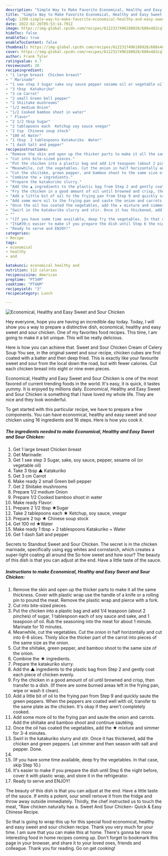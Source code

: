 ```yaml
---
description: "Simple Way to Make Favorite Economical, Healthy and Easy Sweet and Sour Chicken"
title: "Simple Way to Make Favorite Economical, Healthy and Easy Sweet and Sour Chicken"
slug: 1398-simple-way-to-make-favorite-economical-healthy-and-easy-sweet-and-sour-chicken
date: 2022-02-26T05:53:14.791Z
image: https://img-global.cpcdn.com/recipes/6122317496188928/680x482cq70/economical-healthy-and-easy-sweet-and-sour-chicken-recipe-main-photo.jpg
hideToc: false
enableToc: true
enableTocContent: false
thumbnail: https://img-global.cpcdn.com/recipes/6122317496188928/680x482cq70/economical-healthy-and-easy-sweet-and-sour-chicken-recipe-main-photo.jpg
cover: https://img-global.cpcdn.com/recipes/6122317496188928/680x482cq70/economical-healthy-and-easy-sweet-and-sour-chicken-recipe-main-photo.jpg
author: Frank Tyler
ratingvalue: 4.7
reviewcount: 20
recipeingredient:
- "1 large breast  Chicken breast"
- " Marinade"
- "1 see step 3 Sugar sake soy sauce pepper sesame oil or vegetable oil"
- "3 tbsp  Katakuriko"
- "3 cm Carrot"
- "2 small Green bell pepper"
- "2 Shiitake mushrooms"
- "1/2 medium Onion"
- "1/2 Cooked bamboo shoot in water"
- " Flavor"
- "2 1/2 tbsp Sugar"
- "2 tablepoons each  Ketchup soy sauce vnegar"
- "2 tsp  Chinese soup stock"
- "100 ml Water"
- "1 tbsp  2 tablespoons Katakuriko  Water"
- "1 dash Salt and pepper"
recipeinstructions:
- "Remove the skin and open up the thicker parts to make it all the same thickness. Cover with plastic wrap use the handle of a knife or a rolling pin to pound the meat. Remove the plastic wrap and pierce with a fork."
- "Cut into bite-sized pieces."
- "Put the chicken into a plastic bag and add 1/4 teaspoon (about 2 pinches) of sugar, 1 tablespoon each of soy sauce and sake, and 1 teaspoon of oil. Rub the seasoning into the meat for about 1 minute. Marinate for 10 minutes."
- "Meanwhile, cut the vegetables. Cut the onion in half horizontally and cut into 6-8 slices. Thinly slice the thicker part of the carrot into pieces of the same size as the onion."
- "Cut the shiitake, green pepper, and bamboo shoot to the same size of the onion."
- "Combine the ★ ingredients."
- "Prepare the katakuriko slurry."
- "Add the ▲ ingredients to the plastic bag from Step 2 and gently coat each piece of chicken evenly."
- "Fry the chicken in a good amount of oil until browned and crisp, then transfer to a dish. (If there are some burned areas left in the frying pan, wipe or wash it clean)."
- "Add a little bit of oil to the frying pan from Step 9 and quickly saute the green peppers. When the peppers are coated well with oil, transfer to the same plate as the chicken. It&#39;s okay if they aren&#39;t completely cooked."
- "Add some more oil to the frying pan and saute the onion and carrots. Add the shiitake and bamboo shoot and continue sautéing."
- "Once the oil has coated the vegetables, add the ★ mixture and simmer for 3-4 minutes."
- "Swirl in the katakuriko slurry and stir. Once it has thickened, add the chicken and green peppers. Let simmer and then season with salt and pepper. Done."
- ""
- "(If you have some time available, deep fry the vegetables. In that case, skip Step 10.)"
- "It&#39;s easier to make if you prepare the dish until Step 6 the night before, cover it with plastic wrap, and store it in the refrigerator."
- "Ready to serve and ENJOY!"
categories:
- Recipe
tags:
- economical
- healthy
- and

katakunci: economical healthy and 
nutrition: 112 calories
recipecuisine: American
preptime: "PT34M"
cooktime: "PT46M"
recipeyield: "3"
recipecategory: Lunch

---
```



![Economical, Healthy and Easy Sweet and Sour Chicken](https://img-global.cpcdn.com/recipes/6122317496188928/680x482cq70/economical-healthy-and-easy-sweet-and-sour-chicken-recipe-main-photo.jpg)

Hey everyone, hope you are having an incredible day today. Today, I will show you a way to prepare a distinctive dish, economical, healthy and easy sweet and sour chicken. One of my favorites food recipes. This time, I am going to make it a bit unique. This will be really delicious.

Here is how you can achieve that. Sweet and Sour Chicken Cream of Celery Soup You see, in the original sweet and sour recipe, chicken cubes are first coated with a batter and then deep fried. This is exactly like your favourite sweet and sour from the local down the road, but with fewer calories. Cut each chicken breast into eight or nine even pieces.

Economical, Healthy and Easy Sweet and Sour Chicken is one of the most favored of current trending foods in the world. It's easy, it is quick, it tastes yummy. It is enjoyed by millions daily. Economical, Healthy and Easy Sweet and Sour Chicken is something that I have loved my whole life. They are nice and they look wonderful.


To get started with this particular recipe, we have to prepare a few components. You can have economical, healthy and easy sweet and sour chicken using 16 ingredients and 16 steps. Here is how you cook it.

<!--inarticleads1-->

##### The ingredients needed to make Economical, Healthy and Easy Sweet and Sour Chicken:

1. Get 1 large breast  Chicken breast
1. Get  Marinade:
1. Get 1 see step 3 Sugar, sake, soy sauce, pepper, sesame oil (or vegetable oil)
1. Take 3 tbsp ▲ Katakuriko
1. Get 3 cm Carrot
1. Make ready 2 small Green bell pepper
1. Get 2 Shiitake mushrooms
1. Prepare 1/2 medium Onion
1. Prepare 1/2 Cooked bamboo shoot in water
1. Make ready  Flavor:
1. Prepare 2 1/2 tbsp ★Sugar
1. Take 2 tablepoons each ★ Ketchup, soy sauce, vnegar
1. Prepare 2 tsp ★ Chinese soup stock
1. Get 100 ml ★Water
1. Make ready 1 tbsp + 2 tablespoons Katakuriko + Water
1. Get 1 dash Salt and pepper


Secrets to Standout Sweet and Sour Chicken. The secret is in the chicken marinade, specifically using egg whites and cornstarch, which creates a super-light coating all around the So how sweet and how sour? The beauty of this dish is that you can adjust at the end. Have a little taste of the sauce. 

<!--inarticleads2-->

##### Instructions to make Economical, Healthy and Easy Sweet and Sour Chicken:

1. Remove the skin and open up the thicker parts to make it all the same thickness. Cover with plastic wrap use the handle of a knife or a rolling pin to pound the meat. Remove the plastic wrap and pierce with a fork.
1. Cut into bite-sized pieces.
1. Put the chicken into a plastic bag and add 1/4 teaspoon (about 2 pinches) of sugar, 1 tablespoon each of soy sauce and sake, and 1 teaspoon of oil. Rub the seasoning into the meat for about 1 minute. Marinate for 10 minutes.
1. Meanwhile, cut the vegetables. Cut the onion in half horizontally and cut into 6-8 slices. Thinly slice the thicker part of the carrot into pieces of the same size as the onion.
1. Cut the shiitake, green pepper, and bamboo shoot to the same size of the onion.
1. Combine the ★ ingredients.
1. Prepare the katakuriko slurry.
1. Add the ▲ ingredients to the plastic bag from Step 2 and gently coat each piece of chicken evenly.
1. Fry the chicken in a good amount of oil until browned and crisp, then transfer to a dish. (If there are some burned areas left in the frying pan, wipe or wash it clean).
1. Add a little bit of oil to the frying pan from Step 9 and quickly saute the green peppers. When the peppers are coated well with oil, transfer to the same plate as the chicken. It&#39;s okay if they aren&#39;t completely cooked.
1. Add some more oil to the frying pan and saute the onion and carrots. Add the shiitake and bamboo shoot and continue sautéing.
1. Once the oil has coated the vegetables, add the ★ mixture and simmer for 3-4 minutes.
1. Swirl in the katakuriko slurry and stir. Once it has thickened, add the chicken and green peppers. Let simmer and then season with salt and pepper. Done.
1. 
1. (If you have some time available, deep fry the vegetables. In that case, skip Step 10.)
1. It&#39;s easier to make if you prepare the dish until Step 6 the night before, cover it with plastic wrap, and store it in the refrigerator.
1. Ready to serve and ENJOY!

The beauty of this dish is that you can adjust at the end. Have a little taste of the sauce. If emits a potent, sour smell remove it from the fridge and throw away outside immediately. Thirdly, the chef instructed us to touch the meat, &#34;Raw chicken naturally has a. Sweet And Sour Chicken- Quick &amp; Easy Chinese Recipe. 

So that is going to wrap this up for this special food economical, healthy and easy sweet and sour chicken recipe. Thank you very much for your time. I am sure that you can make this at home. There's gonna be more interesting food in home recipes coming up. Don't forget to bookmark this page in your browser, and share it to your loved ones, friends and colleague. Thank you for reading. Go on get cooking!
